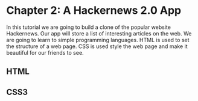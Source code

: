 # Chapter 2: A Hackernews 2.0 App
In this tutorial we are going to build a clone of the popular website Hackernews. Our app  will store a list of interesting articles on the web. We are going to learn to simple programming languages. HTML is used to set the structure of a web page. CSS is used style the web page and make it beautiful for our friends to see.

## HTML



## CSS3